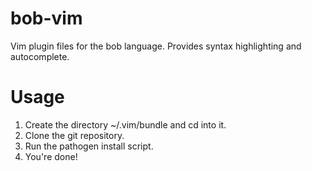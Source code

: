 # bob-vim
Vim plugin files for the bob language. Provides syntax highlighting and autocomplete.

# Usage
1. Create the directory ~/.vim/bundle and cd into it.
2. Clone the git repository.
3. Run the pathogen install script.
4. You're done! 
